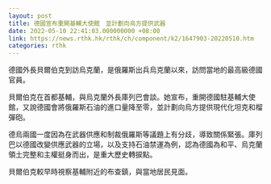 ```yaml
---
layout: post
title: 德國宣布重開基輔大使館　並計劃向烏方提供武器
date: 2022-05-10 22:41:03.000000000 +08:00
link: https://news.rthk.hk/rthk/ch/component/k2/1647903-20220510.htm
categories: rthk
---
```


德國外長貝爾伯克到訪烏克蘭，是俄羅斯出兵烏克蘭以來，訪問當地的最高級德國官員。

貝爾伯克在首都基輔，與烏克蘭外長庫列巴會談。她宣布，重開德國駐基輔大使館，又說德國會將俄羅斯石油的進口量降至零，並計劃向烏方提供現代化坦克和榴彈砲。

德烏兩國一度因為在武器供應和制裁俄羅斯等議題上有分歧，導致關係緊張。庫列巴以德國改變供應武器的立場，以及支持石油禁運為例，認為德國為和平、烏克蘭領土完整和主權挺身而出，是重大歷史轉捩點。

貝爾伯克較早時視察基輔附近的布查鎮，與當地居民見面。
